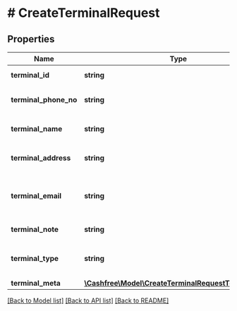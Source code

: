 # # CreateTerminalRequest

## Properties

Name | Type | Description | Notes
------------ | ------------- | ------------- | -------------
**terminal_id** | **string** | merchant’s internal terminal id |
**terminal_phone_no** | **string** | phone number assigned to the terminal |
**terminal_name** | **string** | terminal name to be assigned by merchants |
**terminal_address** | **string** | address of the terminal. required for STOREFRONT | [optional]
**terminal_email** | **string** | terminal email ID of the AGENT/STOREFRONT assigned by merchants. |
**terminal_note** | **string** | additional note for terminal | [optional]
**terminal_type** | **string** | mention the terminal type. possible values - AGENT, STOREFRONT. |
**terminal_meta** | [**\Cashfree\Model\CreateTerminalRequestTerminalMeta**](CreateTerminalRequestTerminalMeta.md) |  | [optional]

[[Back to Model list]](../../README.md#models) [[Back to API list]](../../README.md#endpoints) [[Back to README]](../../README.md)
